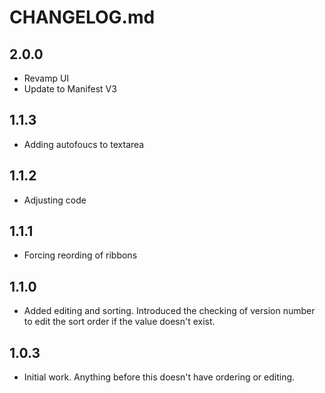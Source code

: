 # CHANGELOG.md

## 2.0.0

- Revamp UI
- Update to Manifest V3

## 1.1.3

- Adding autofoucs to textarea

## 1.1.2

- Adjusting code

## 1.1.1

- Forcing reording of ribbons

## 1.1.0

- Added editing and sorting. Introduced the checking of version number to edit the sort order if the value doesn't exist.

## 1.0.3

- Initial work. Anything before this doesn't have ordering or editing.
